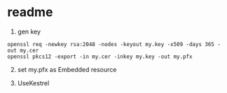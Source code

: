 # readme

1. gen key
```
openssl req -newkey rsa:2048 -nodes -keyout my.key -x509 -days 365 -out my.cer
openssl pkcs12 -export -in my.cer -inkey my.key -out my.pfx
```

2. set my.pfx as Embedded resource

3. UseKestrel